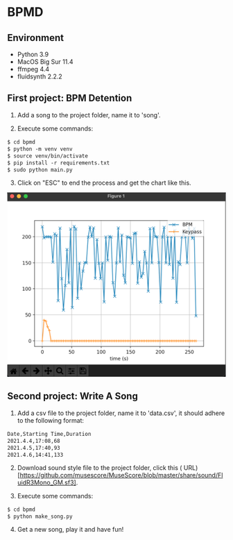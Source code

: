 # BPMD

## Environment

- Python 3.9
- MacOS Big Sur 11.4
- ffmpeg 4.4
- fluidsynth 2.2.2

## First project: BPM Detention

1. Add a song to the project folder, name it to 'song'.

2. Execute some commands:

```
$ cd bpmd
$ python -m venv venv
$ source venv/bin/activate
$ pip install -r requirements.txt
$ sudo python main.py
```

3. Click on "ESC" to end the process and get the chart like this.

![example](example.png)

## Second project: Write A Song

1. Add a csv file to the project folder, name it to 'data.csv', it should adhere to the following
   format:

```
Date,Starting Time,Duration
2021.4.4,17:08,68
2021.4.5,17:40,93
2021.4.6,14:41,133
```

2. Download sound style file to the project folder, click this (
   URL)[https://github.com/musescore/MuseScore/blob/master/share/sound/FluidR3Mono_GM.sf3].

3. Execute some commands:

```
$ cd bpmd
$ python make_song.py
```

4. Get a new song, play it and have fun!